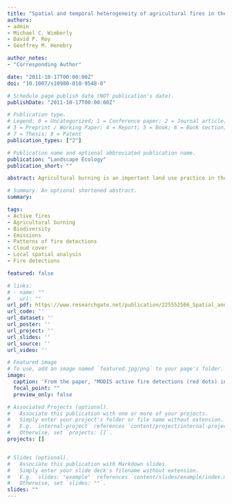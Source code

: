 ```yaml
---
title: "Spatial and temporal heterogeneity of agricultural fires in the central United States in relation to land cover and land use"
authors:
- admin
- Michael C. Wimberly
- David P. Roy
- Geoffrey M. Henebry

author_notes:
- "Corresponding Author"

date: "2011-10-17T00:00:00Z"
doi: "10.1007/s10980-010-9548-0"

# Schedule page publish date (NOT publication's date).
publishDate: "2011-10-17T00:00:00Z"

# Publication type.
# Legend: 0 = Uncategorized; 1 = Conference paper; 2 = Journal article;
# 3 = Preprint / Working Paper; 4 = Report; 5 = Book; 6 = Book section;
# 7 = Thesis; 8 = Patent
publication_types: ["2"]

# Publication name and optional abbreviated publication name.
publication: "Landscape Ecology"
publication_short: ""

abstract: Agricultural burning is an important land use practice in the central U.S. but has received little attention in the literature, whereas most of the focus has been on wildfires in forested areas. Given the effects that agricultural burning can have on biodiversity and emissions of greenhouse gasses, there is a need to quantify the spatial and temporal patterns of fire in agricultural landscapes of the central U.S. Three years (2006–2008) of the MODIS 1 km daily active fire product generated from the MODIS Terra and Aqua satellite data were used. The 2007 Cropland Data Layer developed by the U.S. Department of Agriculture was used to examine fire distribution by land cover/land use (LCLU) type. Global ordinary least square (OLS) models and local geographically weighted regression (GWR) analyses were used to explore spatial variability in relationships between fire detection density and LCLU classes. The monthly total number of fire detections peaked in April and the density of fire detections (number of fires/km2/3 years) was generally higher in areas dominated by agriculture than areas dominated by forest. Fire seasonality varied among areas dominated by different types of agriculture and land use. The effects of LCLU classes on fire detection density varied spatially, with grassland being the primary correlate of fire detection density in eastern Kansas; whereas wheat cropping was important in central Kansas, northeast North Dakota, and northwest Minnesota.

# Summary. An optional shortened abstract.
summary: 

tags:
- Active fires
- Agricultural burning
- Biodiversity
- Emissions
- Patterns of fire detections
- Cloud cover
- Local spatial analysis
- Fire detections

featured: false

# links:
# - name: ""
#   url: ""
url_pdf: https://www.researchgate.net/publication/225552566_Spatial_and_temporal_heterogeneity_of_agricultural_fires_in_the_central_United_States_in_relation_to_land_cover_and_land_use
url_code: ''
url_dataset: ''
url_poster: ''
url_project: ''
url_slides: ''
url_source: ''
url_video: ''

# Featured image
# To use, add an image named `featured.jpg/png` to your page's folder. 
image:
  caption: 'From the paper, "MODIS active fire detections (red dots) in the central U.S. in 2008. Grey shades show the percentage of MODIS 1 km observations labeled as cloudy over the year. Each circle represents a 1-km MODIS fire pixel. Water bodies (shown in black) were masked out." '
  focal_point: ""
  preview_only: false

# Associated Projects (optional).
#   Associate this publication with one or more of your projects.
#   Simply enter your project's folder or file name without extension.
#   E.g. `internal-project` references `content/project/internal-project/index.md`.
#   Otherwise, set `projects: []`.
projects: []


# Slides (optional).
#   Associate this publication with Markdown slides.
#   Simply enter your slide deck's filename without extension.
#   E.g. `slides: "example"` references `content/slides/example/index.md`.
#   Otherwise, set `slides: ""`.
slides: ""
---
```



